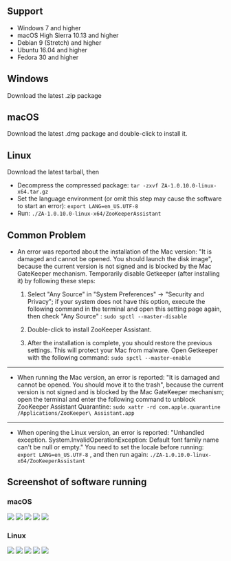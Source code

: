 ## Support

- Windows 7 and higher
- macOS High Sierra 10.13 and higher
- Debian 9 (Stretch) and higher
- Ubuntu 16.04 and higher
- Fedora 30 and higher

## Windows

Download the latest .zip package

## macOS

Download the latest .dmg package and double-click to install it.


## Linux

Download the latest tarball, then

- Decompress the compressed package: `tar -zxvf ZA-1.0.10.0-linux-x64.tar.gz`
- Set the language environment (or omit this step may cause the software to start an error): `export LANG=en_US.UTF-8`
- Run: `./ZA-1.0.10.0-linux-x64/ZooKeeperAssistant`

## Common Problem

- An error was reported about the installation of the Mac version: "It is damaged and cannot be opened. You should launch the disk image", because the current version is not signed and is blocked by the Mac GateKeeper mechanism. Temporarily disable Getkeeper (after installing it) by following these steps:

    1. Select "Any Source" in "System Preferences" -> "Security and Privacy"; if your system does not have this option, execute the following command in the terminal and open this setting page again, then check "Any Source" : `sudo spctl --master-disable`

    1. Double-click to install ZooKeeper Assistant.

    1. After the installation is complete, you should restore the previous settings. This will protect your Mac from malware. Open Getkeeper with the following command: `sudo spctl --master-enable`

---

- When running the Mac version, an error is reported: "It is damaged and cannot be opened. You should move it to the trash", because the current version is not signed and is blocked by the Mac GateKeeper mechanism; open the terminal and enter the following command to unblock ZooKeeper Assistant Quarantine: `sudo xattr -rd com.apple.quarantine /Applications/ZooKeeper\ Assistant.app`

---

- When opening the Linux version, an error is reported: "Unhandled exception. System.InvalidOperationException: Default font family name can't be null or empty." You need to set the locale before running: `export LANG=en_US.UTF-8`
, and then run again: `./ZA-1.0.10.0-linux-x64/ZooKeeperAssistant`



## Screenshot of software running

### macOS

![](./screenshot/mac/1.png)
![](./screenshot/mac/2.png)
![](./screenshot/mac/3.png)
![](./screenshot/mac/4.png)
![](./screenshot/mac/5.png)

### Linux

![](./screenshot/linux/1.png)
![](./screenshot/linux/2.png)
![](./screenshot/linux/3.png)
![](./screenshot/linux/4.png)
![](./screenshot/linux/5.png)
